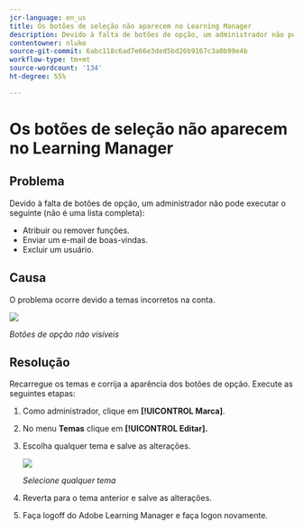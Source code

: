 ```yaml
---
jcr-language: en_us
title: Os botões de seleção não aparecem no Learning Manager
description: Devido à falta de botões de opção, um administrador não pode atribuir ou remover funções, enviar um e-mail de boas-vindas ou excluir um usuário.
contentowner: nluke
source-git-commit: 6abc118c6ad7e66e3ded5bd26b9167c3a0b99e4b
workflow-type: tm+mt
source-wordcount: '134'
ht-degree: 55%

---
```




# Os botões de seleção não aparecem no Learning Manager

## Problema

Devido à falta de botões de opção, um administrador não pode executar o seguinte (não é uma lista completa):

* Atribuir ou remover funções.
* Enviar um e-mail de boas-vindas.
* Excluir um usuário.

## Causa

O problema ocorre devido a temas incorretos na conta.

![](assets/radio-buttons.png)

*Botões de opção não visíveis*

## Resolução

Recarregue os temas e corrija a aparência dos botões de opção. Execute as seguintes etapas:

1. Como administrador, clique em **[!UICONTROL Marca]**.
1. No menu **Temas** clique em **[!UICONTROL Editar].**
1. Escolha qualquer tema e salve as alterações.

   ![](assets/set-themes.png)

   *Selecione qualquer tema*

1. Reverta para o tema anterior e salve as alterações.
1. Faça logoff do Adobe Learning Manager e faça logon novamente.
